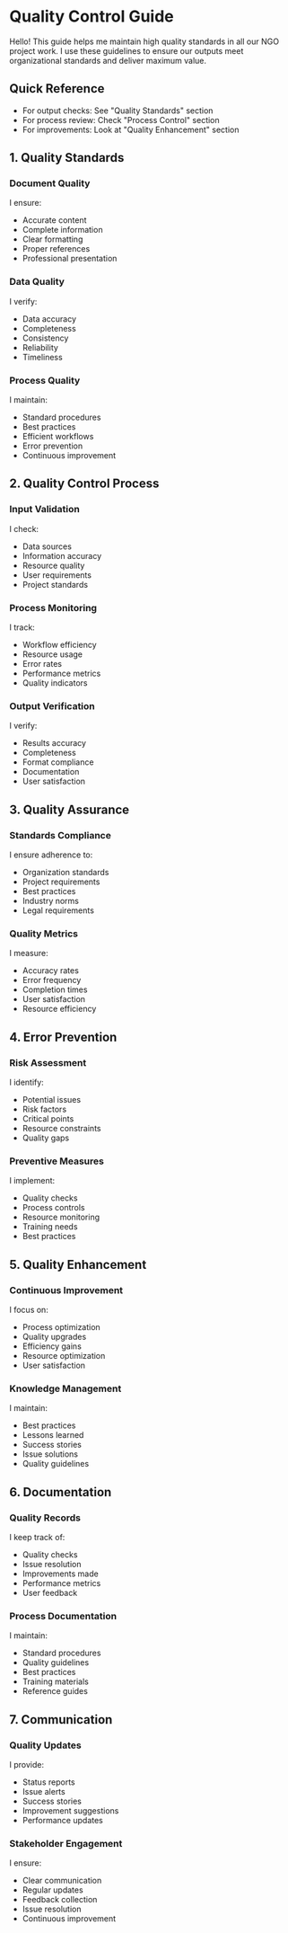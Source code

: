 # Quality Control Guide

Hello! This guide helps me maintain high quality standards in all our NGO project work. I use these guidelines to ensure our outputs meet organizational standards and deliver maximum value.

## Quick Reference
- For output checks: See "Quality Standards" section
- For process review: Check "Process Control" section
- For improvements: Look at "Quality Enhancement" section

## 1. Quality Standards

### Document Quality
I ensure:
- Accurate content
- Complete information
- Clear formatting
- Proper references
- Professional presentation

### Data Quality
I verify:
- Data accuracy
- Completeness
- Consistency
- Reliability
- Timeliness

### Process Quality
I maintain:
- Standard procedures
- Best practices
- Efficient workflows
- Error prevention
- Continuous improvement

## 2. Quality Control Process

### Input Validation
I check:
- Data sources
- Information accuracy
- Resource quality
- User requirements
- Project standards

### Process Monitoring
I track:
- Workflow efficiency
- Resource usage
- Error rates
- Performance metrics
- Quality indicators

### Output Verification
I verify:
- Results accuracy
- Completeness
- Format compliance
- Documentation
- User satisfaction

## 3. Quality Assurance

### Standards Compliance
I ensure adherence to:
- Organization standards
- Project requirements
- Best practices
- Industry norms
- Legal requirements

### Quality Metrics
I measure:
- Accuracy rates
- Error frequency
- Completion times
- User satisfaction
- Resource efficiency

## 4. Error Prevention

### Risk Assessment
I identify:
- Potential issues
- Risk factors
- Critical points
- Resource constraints
- Quality gaps

### Preventive Measures
I implement:
- Quality checks
- Process controls
- Resource monitoring
- Training needs
- Best practices

## 5. Quality Enhancement

### Continuous Improvement
I focus on:
- Process optimization
- Quality upgrades
- Efficiency gains
- Resource optimization
- User satisfaction

### Knowledge Management
I maintain:
- Best practices
- Lessons learned
- Success stories
- Issue solutions
- Quality guidelines

## 6. Documentation

### Quality Records
I keep track of:
- Quality checks
- Issue resolution
- Improvements made
- Performance metrics
- User feedback

### Process Documentation
I maintain:
- Standard procedures
- Quality guidelines
- Best practices
- Training materials
- Reference guides

## 7. Communication

### Quality Updates
I provide:
- Status reports
- Issue alerts
- Success stories
- Improvement suggestions
- Performance updates

### Stakeholder Engagement
I ensure:
- Clear communication
- Regular updates
- Feedback collection
- Issue resolution
- Continuous improvement 